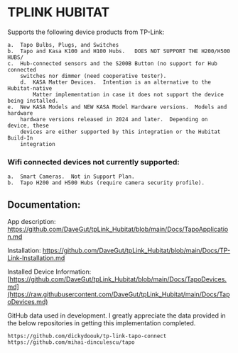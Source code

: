 # TPLINK HUBITAT
Supports the following device products from TP-Link:

	a.	Tapo Bulbs, Plugs, and Switches
 	b.	Tapo and Kasa K100 and H100 Hubs.   DOES NOT SUPPORT THE H200/H500 HUBS/
  	c.	Hub-connected sensors and the S200B Button (no support for Hub connected
   		switches nor dimmer (need cooperative tester).
    	d.	KASA Matter Devices.  Intention is an alternative to the Hubitat-native
      		Matter implementation in case it does not support the device being installed.
	e.	New KASA Models and NEW KASA Model Hardware versions.  Models and hardware
 		hardware versions released in 2024 and later.  Depending on device, these
   		devices are either supported by this integration or the Hubitat Build-In
     	integration

### Wifi connected devices not currently supported:
	a.	Smart Cameras.  Not in Support Plan.
 	b.	Tapo H200 and H500 Hubs (require camera security profile).

## Documentation:

App description:  https://github.com/DaveGut/tpLink_Hubitat/blob/main/Docs/TapoApplication.md

Installation: https://github.com/DaveGut/tpLink_Hubitat/blob/main/Docs/TP-Link-Installation.md

Installed Device Information: [https://github.com/DaveGut/tpLink_Hubitat/blob/main/Docs/TapoDevices.md](https://raw.githubusercontent.com/DaveGut/tpLink_Hubitat/main/Docs/TapoDevices.md)

GitHub data used in development.  I greatly appreciate the data provided in the below repositories in getting this implementation completed.

	https://github.com/dickydoouk/tp-link-tapo-connect
	https://github.com/mihai-dinculescu/tapo
 
